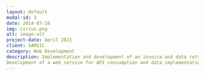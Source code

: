 ```yaml
---
layout: default
modal-id: 3
date: 2014-07-16
img: circus.png
alt: image-alt
project-date: April 2021
client: SAMSIC 
category: Web Development
description: Implementation and development of an invoice and data retrieval API ( API Platform, PHP Symfony, mySQL) 
Development of a web service for API consumption and data implementation ( React JS, Javascript, Nginx )
---
```

